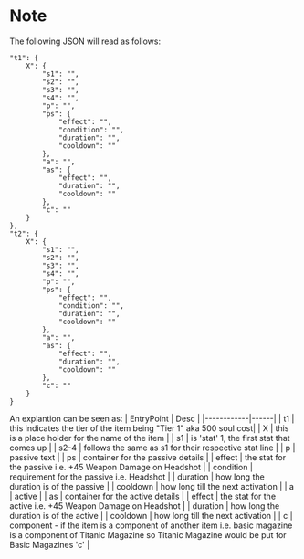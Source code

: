 
# Note

The following JSON will read as follows:

```http
"t1": {
    X": {
        "s1": "",
        "s2": "",
        "s3": "",
        "s4": "",
        "p": "",
        "ps": {
            "effect": "",
            "condition": "",
            "duration": "",
            "cooldown": ""
        },
        "a": "",
        "as": {
            "effect": "",
            "duration": "",
            "cooldown": ""
        },
        "c": ""
    }
},
"t2": {
    X": {
        "s1": "",
        "s2": "",
        "s3": "",
        "s4": "",
        "p": "",
        "ps": {
            "effect": "",
            "condition": "",
            "duration": "",
            "cooldown": ""
        },
        "a": "",
        "as": {
            "effect": "",
            "duration": "",
            "cooldown": ""
        },
        "c": ""
    }
}
```

An explantion can be seen as: 
| EntryPoint | Desc |
|------------|------| 
| t1 | this indicates the tier of the item being "Tier 1" aka 500 soul cost|
| X | this is a place holder for the name of the item |
| s1 | is 'stat' 1, the first stat that comes up |
| s2-4 | follows the same as s1 for their respective stat line |
| p | passive text |
| ps | container for the passive details |
| effect | the stat for the passive i.e. +45 Weapon Damage on Headshot |
| condition | requirement for the passive i.e. Headshot |
| duration | how long the duration is of the passive |
| cooldown | how long till the next activation |
| a | active |
| as | container for the active details |
| effect | the stat for the active i.e. +45 Weapon Damage on Headshot |
| duration | how long the duration is of the active |
| cooldown | how long till the next activation |
| c | component - if the item is a component of another item i.e. basic magazine is a component of Titanic Magazine so Titanic Magazine would be put for Basic Magazines 'c' |

